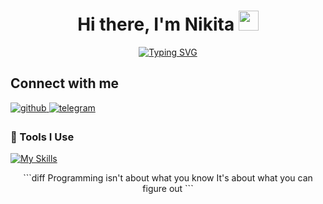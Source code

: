 <h1 align="center">Hi there, I'm Nikita <img src="https://github.com/blackcater/blackcater/raw/main/images/Hi.gif" height="32"/></h1>

<div align="center">
  <a href="https://git.io/typing-svg"><img src="https://readme-typing-svg.demolab.com?font=Fira+Code&weight=600&duration=5000&pause=5000&center=true&vCenter=true&width=750&height=40&lines=A+passionate+developer+who+loves+building+things+with+code!" alt="Typing SVG" /></a>
</div>

## Connect with me

<div>
<a href="https://github.com/foreverflyyy/foreverflyyy/" target="_blank">
<img src=https://img.shields.io/badge/github-%2324292e.svg?&style=for-the-badge&logo=github&logoColor=white alt=github style="margin-bottom: 5px;" />
</a>
<a href="https://t.me/foreverflyyy" target="_blank">
<img src=https://img.shields.io/badge/telegram-%2300acee.svg?&style=for-the-badge&logo=telegram&logoColor=white alt=telegram style="margin-bottom: 5px;" />
</a>
</div>

### 🧰 Tools I Use

[![My Skills](https://skillicons.dev/icons?i=js,ts,react,nextjs,tailwind,redux,graphql,webpack,nodejs,nestjs,mongodb,docker)](https://skillicons.dev) 

<div align="center">
```diff
Programming isn't about what you know 
It's about what you can figure out
```
</div>
